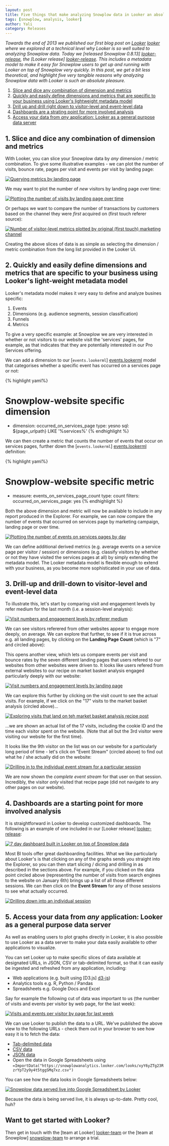 ```yaml
---
layout: post
title: Five things that make analyzing Snowplow data in Looker an absolute pleasure
tags: [snowplow, analysis, looker]
author: Yali
category: Releases
---
```


*Towards the end of 2013 we published our first blog post on [Looker] [looker] where we explored at a technical level why Looker is so well suited to analyzing Snowplow data. Today we [released Snowplow 0.8.13] [looker-release], the [Looker release] [looker-release]. This includes a metadata model to make it easy for Snowplow users to get up and running with Looker on top of Snowplow very quickly. In this post, we get a bit less theoretical, and highlight five very tangible reasons why analyzing Snowplow data with Looker is such an absolute pleasure.*

1. [Slice and dice any combination of dimension and metrics](/blog/2014/01/08/five-things-that-make-analyzing-snowplow-data-with-looker-an-absolute-pleasure/#any-dimension-or-metric-combination)
2. [Quickly and easily define dimensions and metrics that are specific to your business using Looker's lightweight metadata model](/blog/2014/01/08/five-things-that-make-analyzing-snowplow-data-with-looker-an-absolute-pleasure/#define-your-own-metrics-and-dimensions)
3. [Drill up and drill right down to visitor-level and event-level data](/blog/2014/01/08/five-things-that-make-analyzing-snowplow-data-with-looker-an-absolute-pleasure/#drill-up-and-down)
4. [Dashboards are a strating point for more involved analysis](/blog/2014/01/08/five-things-that-make-analyzing-snowplow-data-with-looker-an-absolute-pleasure/#dashboards)
5. [Access your data from *any* application: Looker as a general purpose data server](/blog/2014/01/08/five-things-that-make-analyzing-snowplow-data-with-looker-an-absolute-pleasure/#data-server)

<div class="html">
<a name="any-dimension-or-metric-combination"><h2>1. Slice and dice any combination of dimension and metrics</h2></a>
</div>

With Looker, you can slice your Snowplow data by *any* dimension / metric combination. To give some illustrative examples - we can plot the number of visits, bounce rate, pages per visit and events per visit by landing page:

<div class="html">
<a href="/assets/img/blog/2014/01/looker/metrics-by-landing-page.JPG"><img src="/assets/img/blog/2014/01/looker/metrics-by-landing-page.JPG" title="Querying metrics by landing page" /></a>
</div>

<!--more-->

We may want to plot the number of *new* visitors by landing page over time:

<div class="html">
<a href="/assets/img/blog/2014/01/looker/new-visitors-by-landing-page-over-time.JPG"><img src="/assets/img/blog/2014/01/looker/new-visitors-by-landing-page-over-time.JPG" title="Plotting the number of visits by landing page over time" /></a>
</div>

Or perhaps we want to compare the number of transactions by customers based on the channel they were *first* acquired on (first touch referer source):

<a href="/assets/img/blog/2014/01/looker/metrics-by-original-mkt-source.JPG"><img src="/assets/img/blog/2014/01/looker/metrics-by-original-mkt-source.JPG" title="Number of visitor-level metrics plotted by original (first touch) marketing channel" /></a>

Creating the above slices of data is as simple as selecting the dimension / metric combination from the long list provided in the Looker UI.

<div class="html">
<a name="define-your-own-metrics-and-dimensions"><h2>2. Quickly and easily define dimensions and metrics that are specific to your business using Looker's light-weight metadata model</h2></a>
</div>

Looker's metadata model makes it very easy to define and analyze busines specific:

1. Events
2. Dimensions (e.g. audience segments, session classification)
3. Funnels
4. Metrics

To give a very specific example: at Snowplow we are very interested in whether or not visitors to our website visit the 'services' pages, for example, as that indicates that they are potentially interested in our Pro Services offering.

We can add a dimension to our [`events.lookerml`] [events.lookerml] model that categorises whether a specific event has occurred on a services page or not:

{% highlight yaml%}
  # Snowplow-website specific dimension
  - dimension: occurred_on_services_page
    type: yesno
    sql: ${page_urlpath} LIKE '%services%'
{% endhighlight %}

We can then create a metric that counts the number of events that occur on services pages, further down the [`events.lookerml`] [events.lookerml] definition:

{% highlight yaml%}
  # Snowplow-website specific metric
  - measure: events_on_services_page_count
    type: count
    filters:
      occurred_on_services_page: yes
{% endhighlight %}

Both the above dimension and metric will now be available to include in any report produced in the Explorer. For example, we can now compare the number of events that occurred on services page by marketing campaign, landing page or over time.

<a href="/assets/img/blog/2014/01/looker/events-on-services-page-by-day.JPG"><img src="/assets/img/blog/2014/01/looker/events-on-services-page-by-day.JPG" title="Plotting the number of events on services pages by day" /></a>

We can define additional derived metrics (e.g. average events on a service page per visitor / session) or dimensions (e.g. classify visitors by whether or not they have visited the services pages at all) by simply extending the metadata model. The Looker metadata model is flexible enough to extend with your business, as you become more sophisticated in your use of data.

<div class="html">
<a name="drill-up-and-down"><h2>3. Drill-up and drill-down to visitor-level and event-level data</h2></a>
</div>

To illustrate this, let's start by comparing visit and engagement levels by refer medium for the last month (i.e. a session-level analysis):

<a href="/assets/img/blog/2014/01/looker/visit-and-engagement-levels-by-refer-medium.JPG"><img src="/assets/img/blog/2014/01/looker/visit-and-engagement-levels-by-refer-medium.JPG" title="Visit numbers and engagement levels by referer medium" /></a>

We can see visitors referered from other websites appear to engage more deeply, on average. We can explore that further, to see if it is true across e.g. all landing pages, by clicking on the **Landing Page Count** (which is "7" and circled above):

This opens another view, which lets us compare events per visit and bounce rates by the seven different landing pages that users refered to our websites from other websites were driven to. It looks like users refered from external websites to our recipe on market basket analysis engaged particularly deeply with our website:

<a href="/assets/img/blog/2014/01/looker/visit-and-engagement-levels-by-landing-page.JPG"><img src="/assets/img/blog/2014/01/looker/visit-and-engagement-levels-by-landing-page.JPG" title="Visit numbers and engagement levels by landing page" /></a>

We can explore this further by clicking on the visit count to see the actual visits. For example, if we click on the "17" visits to the market basket analysis (circled above)...

<a href="/assets/img/blog/2014/01/looker/visits-to-market-basket-analaysis-recipe.JPG"><img src="/assets/img/blog/2014/01/looker/visits-to-market-basket-analaysis-recipe.JPG" title="Exploring visits that land on teh market basket analysis recipe post" /></a>

...we are shown an actual list of the 17 visits, including the cookie ID and the time each visitor spent on the website. (Note that all but the 3rd visitor were visiting our website for the first time).

It looks like the 9th visitor on the list was on our website for a particularly long period of time - let's click on "Event Stream" (circled above) to find out what he / she actually did on the website:

<a href="/assets/img/blog/2014/01/looker/session-complete-event-stream.JPG"><img src="/assets/img/blog/2014/01/looker/session-complete-event-stream.JPG" title="Drilling in to the individual event stream for a particular session" /></a>

We are now shown the *complete event stream* for that user on that session. Incredibly, the visitor *only* visited that recipe page (did not navigate to any other pages on our website).

<a name="dashboards"><h2>4. Dashboards are a starting point for more involved analysis</h2></a>

It is straightforward in Looker to develop customized dashboards. The following is an example of one included in our [Looker release] [looker-release]:

<a href="/assets/img/blog/2014/01/looker/7-day-dashboard.JPG"><img src="/assets/img/blog/2014/01/looker/7-day-dashboard.JPG" title="7 day dashboard built in Looker on top of Snowplow data" /></a>

Most BI tools offer great dashboarding facilities. What we like particularly about Looker's is that clicking on any of the graphs sends you straight into the Explorer, so you can then start slicing / dicing and drilling in as described in the sections above. For example, if you clicked on the data point circled above (representing the number of visits from search engines to the website on January 6th) brings up a list of all those different sessions. We can then click on the **Event Stream** for any of those sessions to see what actually occurred.

<a href="/assets/img/blog/2014/01/looker/session-drilldown.JPG"><img src="/assets/img/blog/2014/01/looker/session-drilldown.JPG" title="Drilling down into an individual session" /></a>

<a name="data-server"><h2>5. Access your data from <i>any</i> application: Looker as a general purpose data server</h2></a>

As well as enabling users to plot graphs directly in Looker, it is also possible to use Looker as a data server to make your data easily available to other applications to visualize.

You can set Looker up to make specific slices of data available at designated URLs, in JSON, CSV or tab-delimited format, so that it can easily be ingested and refreshed from any application, including:

* Web applications (e.g. built using [D3.js] [d3-js])
* Analytics tools e.g. R, Python / Pandas
* Spreadsheets e.g. Google Docs and Excel

Say for example the following cut of data was important to us (the number of visits and events per visitor by web page, for the last week):

<a href="/assets/img/blog/2014/01/looker/visits-and-events-per-visitor-by-page-for-last-week.JPG"><img src="/assets/img/blog/2014/01/looker/visits-and-events-per-visitor-by-page-for-last-week.JPG" title="Visits and events per visitor by page for last week" /></a>

We can use Looker to publish the data to a URL. We've published the above view to the following URLs - check them out in your browser to see how easy it is to fetch the data:

* [Tab-delimited data](https://snowplowanalytics.looker.com/looks/xyY6yZTg23RzrYpT2y9y4t5tggSMq7xz.txt)
* [CSV data](https://snowplowanalytics.looker.com/looks/xyY6yZTg23RzrYpT2y9y4t5tggSMq7xz.csv)
* [JSON data](https://snowplowanalytics.looker.com/looks/xyY6yZTg23RzrYpT2y9y4t5tggSMq7xz.json)
* Open the data in Google Spreadsheets using `=ImportData("https://snowplowanalytics.looker.com/looks/xyY6yZTg23RzrYpT2y9y4t5tggSMq7xz.csv")`

You can see how the data looks in Google Spreadsheets below:

<a href="/assets/img/blog/2014/01/looker/google-spreadsheet.JPG"><img src="/assets/img/blog/2014/01/looker/google-spreadsheet.JPG" title="Snowplow data served live into Google Spreadsheet by Looker" /></a>

Because the data is being served live, it is always up-to-date. Pretty cool, huh?

## Want to get started with Looker?

Then get in touch with the [team at Looker] [looker-team] or the [team at Snowplow] [snowplow-team] to arrange a trial.


[looker]: http://www.looker.com
[looker-release]: /blog/2014/01/08/snowplow-0.8.13-released-with-looker-support
[events.lookerml]: https://github.com/snowplow/snowplow/blob/master/5-analytics/looker-analytics/lookml/events.lookml
[looker-team]: http://looker.com/free-trial
[snowplow-team]: http://snowplowanalytics.com/about/index.html
[d3-js]: http://d3js.org/

[img-1]: /assets/img/blog/2014/01/looker/metrics-by-landing-page.JPG
[img-2]: /assets/img/blog/2014/01/looker/new-visitors-by-landing-page-over-time.JPG
[img-3]: /assets/img/blog/2014/01/looker/metrics-by-original-mkt-source.JPG
[img-4]: /assets/img/blog/2014/01/looker/events-on-services-page-by-day.JPG
[img-5]: /assets/img/blog/2014/01/looker/visit-and-engagement-levels-by-refer-medium.JPG
[img-6]: /assets/img/blog/2014/01/looker/visit-and-engagement-levels-by-landing-page.JPG
[img-7]: /assets/img/blog/2014/01/looker/visits-to-market-basket-analaysis-recipe.JPG
[img-8]: /assets/img/blog/2014/01/looker/session-complete-event-stream.JPG
[img-9]: /assets/img/blog/2014/01/looker/7-day-dashboard.JPG
[img-10]: /assets/img/blog/2014/01/looker/session-drilldown.JPG
[img-11]: /assets/img/blog/2014/01/looker/visits-and-events-per-visitor-by-page-for-last-week.JPG
[img-12]: /assets/img/blog/2014/01/looker/save-view.JPG
[img-13]: /assets/img/blog/2014/01/looker/google-spreadsheet.JPG
